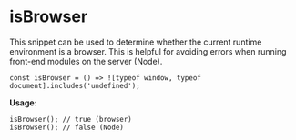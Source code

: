 # isBrowser
This snippet can be used to determine whether the current runtime environment is a browser. This is helpful for avoiding errors when running front-end modules on the server (Node).
```
const isBrowser = () => ![typeof window, typeof document].includes('undefined');
```
**Usage:**
```
isBrowser(); // true (browser)
isBrowser(); // false (Node)
```
